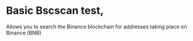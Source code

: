 #  Basic Bscscan test, 

Allows you to search the Binance blockchain for addresses taking place on Binance (BNB)
